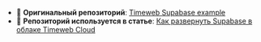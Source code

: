 - 🔗 **Оригинальный репозиторий**: [Timeweb Supabase example](https://github.com/tecspda/timeweb)
- 📖 **Репозиторий используется в статье**: [Как развернуть Supabase в облаке Timeweb Cloud](https://timeweb.cloud/tutorials/cloud/kak-razvernut-supabase-v-oblake-timeweb-cloud)
